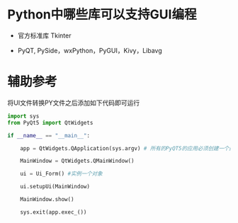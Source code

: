 # Python中哪些库可以支持GUI编程

- 官方标准库 Tkinter

- PyQT, PySide，wxPython，PyGUI，Kivy，Libavg


# 辅助参考

将UI文件转换PY文件之后添加如下代码即可运行


```python
import sys
from PyQt5 import QtWidgets

if __name__ == "__main__":

	app = QtWidgets.QApplication(sys.argv) # 所有的PyQT5的应用必须创建一个应用(Application)对象。

	MainWindow = QtWidgets.QMainWindow()

	ui = Ui_Form() #实例一个对象

	ui.setupUi(MainWindow)

	MainWindow.show()

	sys.exit(app.exec_())
```